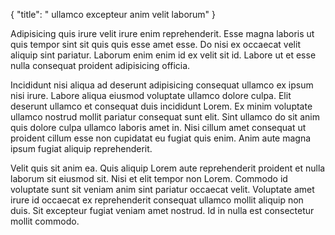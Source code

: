 {
"title": " ullamco excepteur anim velit laborum"
}

Adipisicing quis irure velit irure enim reprehenderit. Esse magna laboris ut quis tempor sint sit quis quis esse amet esse. Do nisi ex occaecat velit aliquip sint pariatur. Laborum enim enim id ex velit sit id. Labore ut et esse nulla consequat proident adipisicing officia.

Incididunt nisi aliqua ad deserunt adipisicing consequat ullamco ex ipsum nisi irure. Labore aliqua eiusmod voluptate ullamco dolore culpa. Elit deserunt ullamco et consequat duis incididunt Lorem. Ex minim voluptate ullamco nostrud mollit pariatur consequat sunt elit. Sint ullamco do sit anim quis dolore culpa ullamco laboris amet in. Nisi cillum amet consequat ut proident cillum esse non cupidatat eu fugiat quis enim. Anim aute magna ipsum fugiat aliquip reprehenderit.

Velit quis sit anim ea. Quis aliquip Lorem aute reprehenderit proident et nulla laborum sit eiusmod sit. Nisi et elit tempor non Lorem. Commodo id voluptate sunt sit veniam anim sint pariatur occaecat velit. Voluptate amet irure id occaecat ex reprehenderit consequat ullamco mollit aliquip non duis. Sit excepteur fugiat veniam amet nostrud. Id in nulla est consectetur mollit commodo.
